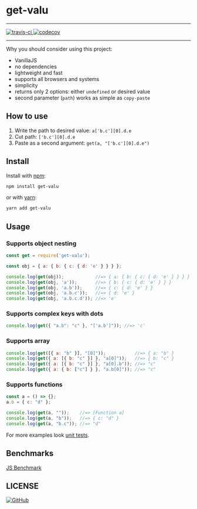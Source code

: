 # get-valu

---

<p>
  <a href="https://travis-ci.org/EliFuzz/get-valu" target="_blank">
    <img src="https://travis-ci.org/EliFuzz/get-valu.svg?branch=master" alt="travis-ci">
  </a>
  <a href="https://codecov.io/gh/EliFuzz/get-valu" target="_blank">
    <img src="https://codecov.io/gh/EliFuzz/get-valu/branch/master/graph/badge.svg" alt="codecov"/>
  </a>
</p>

---

Why you should consider using this project:
- VanillaJS
- no dependencies
- lightweight and fast
- supports all browsers and systems
- simplicity
- returns only 2 options: either `undefined` or desired value
- second parameter (`path`) works as simple as `copy-paste`

## How to use
1. Write the path to desired value: `a['b.c'][0].d.e`
2. Cut path: `['b.c'][0].d.e`
3. Paste as a second argument: `get(a, "['b.c'][0].d.e")`

## Install

Install with [npm](https://www.npmjs.com/):
```sh
npm install get-valu
```
or with [yarn](https://yarnpkg.com/):
```sh
yarn add get-valu
```

## Usage

### Supports object nesting

```javascript
const get = require('get-valu');

const obj = { a: { b: { c: { d: 'e' } } } };

console.log(get(obj));            //=> { a: { b: { c: { d: 'e' } } } }
console.log(get(obj, 'a'));       //=> { b: { c: { d: 'e' } } }
console.log(get(obj, 'a.b'));     //=> { c: { d: 'e' } }
console.log(get(obj, 'a.b.c'));   //=> { d: 'e' }
console.log(get(obj, 'a.b.c.d')); //=> 'e'
```

### Supports complex keys with dots
```javascript
console.log(get({ "a.b": "c" }, "['a.b']")); //=> 'c'
``` 

### Supports array
```javascript
console.log(get([{ a: "b" }], "[0]"));           //=> { a: "b" }
console.log(get({ a: [{ b: "c" }] }, "a[0]"));   //=> { b: "c" }
console.log(get({ a: [{ b: "c" }] }, "a[0].b")); //=> "c"
console.log(get({ a: { b: ["c"] } }, "a.b[0]")); //=> "c"
```

### Supports functions
```javascript
const a = () => {};
a.b = { c: "d" };

console.log(get(a, ""));    //=> [Function a]
console.log(get(a, "b"));   //=> { c: "d" }
console.log(get(a, "b.c")); //=> "d"
```

For more examples look [unit tests](index.test.js).

## Benchmarks

[JS Benchmark](https://jsbench.me/34k1fmd0r2)

## LICENSE

[![GitHub](https://img.shields.io/github/license/mashape/apistatus.svg)](https://github.com/EliFuzz/get-valu/blob/master/LICENSE)